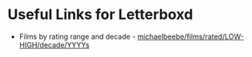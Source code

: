 # Useful Links for Letterboxd

- Films by rating range and decade - [michaelbeebe/films/rated/LOW-HIGH/decade/YYYYs](https://letterboxd.com/michaelbeebe/films/rated/4.5-5/decade/2020s)
